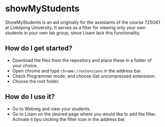 showMyStudents
==============
ShowMyStudents is an aid originally for the assistants of the course 725G61 
at Linköping University. It serves as a filter for viewing only your own 
students in your own lab group, since Lisam lack this functionality.

How do I get started?
---
* Download the files from the repository and place these in a folder of 
  your choice.
* Open chrome and type <code>chrome://extensions</code> in the address bar.
* Check Programmer mode, and choose Get uncompressed extenssion.
* Choose the root folder.

How do I use it?
---
* Go to Webreg and view your students. 
* Go to Lisam on the desired page where you would like to add the filter. 
  Activate it byu clicking the filter icon in the address bar. 